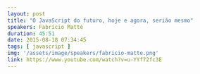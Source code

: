 ```yaml
---
layout: post
title: "O JavaScript do futuro, hoje e agora, serião mesmo"
speakers: Fabrício Matté
duration: 45:51
date: 2015-08-18 07:34:45
tags: [ javascript ]
img: '/assets/image/speakers/fabricio-matte.png'
link: https://www.youtube.com/watch?v=u-YYf72fc3E
---
```

